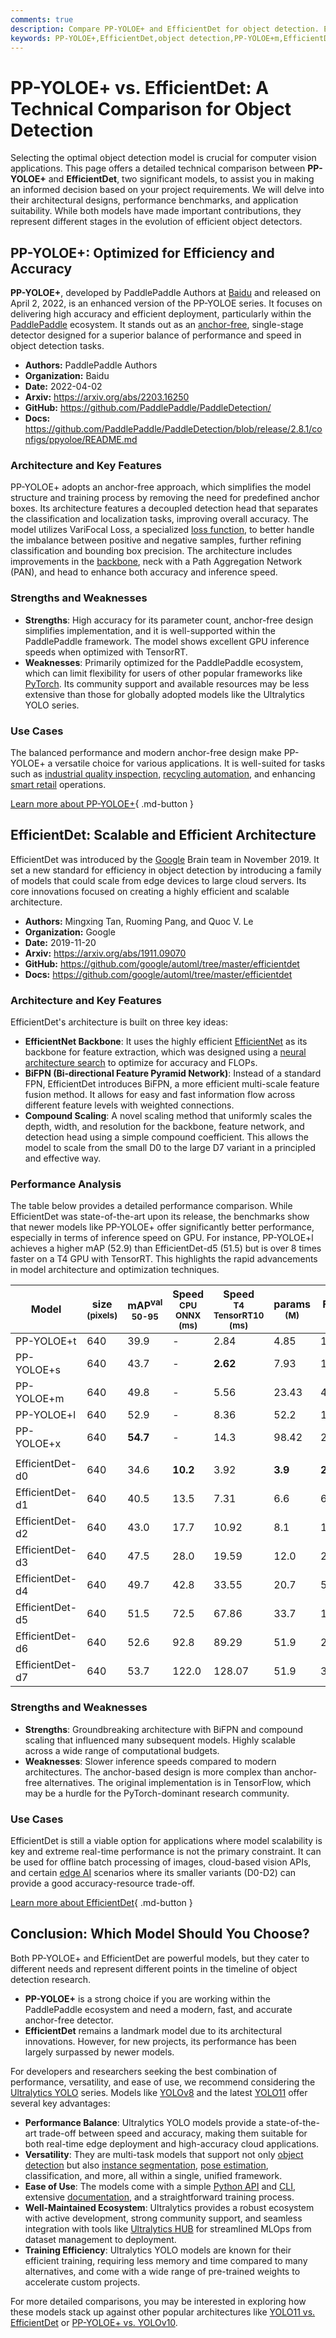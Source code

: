 ```yaml
---
comments: true
description: Compare PP-YOLOE+ and EfficientDet for object detection. Explore architectures, benchmarks, and use cases to select the best model for your needs.
keywords: PP-YOLOE+,EfficientDet,object detection,PP-YOLOE+m,EfficientDet-D7,AI models,computer vision,model comparison,efficient AI,deep learning
---
```


# PP-YOLOE+ vs. EfficientDet: A Technical Comparison for Object Detection

Selecting the optimal object detection model is crucial for computer vision applications. This page offers a detailed technical comparison between **PP-YOLOE+** and **EfficientDet**, two significant models, to assist you in making an informed decision based on your project requirements. We will delve into their architectural designs, performance benchmarks, and application suitability. While both models have made important contributions, they represent different stages in the evolution of efficient object detectors.

<script async src="https://cdn.jsdelivr.net/npm/chart.js"></script>
<script defer src="../../javascript/benchmark.js"></script>

<canvas id="modelComparisonChart" width="1024" height="400" active-models='["PP-YOLOE+", "EfficientDet"]'></canvas>

## PP-YOLOE+: Optimized for Efficiency and Accuracy

**PP-YOLOE+**, developed by PaddlePaddle Authors at [Baidu](https://www.baidu.com/) and released on April 2, 2022, is an enhanced version of the PP-YOLOE series. It focuses on delivering high accuracy and efficient deployment, particularly within the [PaddlePaddle](https://docs.ultralytics.com/integrations/paddlepaddle/) ecosystem. It stands out as an [anchor-free](https://www.ultralytics.com/glossary/anchor-free-detectors), single-stage detector designed for a superior balance of performance and speed in object detection tasks.

- **Authors:** PaddlePaddle Authors
- **Organization:** Baidu
- **Date:** 2022-04-02
- **Arxiv:** <https://arxiv.org/abs/2203.16250>
- **GitHub:** <https://github.com/PaddlePaddle/PaddleDetection/>
- **Docs:** <https://github.com/PaddlePaddle/PaddleDetection/blob/release/2.8.1/configs/ppyoloe/README.md>

### Architecture and Key Features

PP-YOLOE+ adopts an anchor-free approach, which simplifies the model structure and training process by removing the need for predefined anchor boxes. Its architecture features a decoupled detection head that separates the classification and localization tasks, improving overall accuracy. The model utilizes VariFocal Loss, a specialized [loss function](https://docs.ultralytics.com/reference/utils/loss/), to better handle the imbalance between positive and negative samples, further refining classification and bounding box precision. The architecture includes improvements in the [backbone](https://www.ultralytics.com/glossary/backbone), neck with a Path Aggregation Network (PAN), and head to enhance both accuracy and inference speed.

### Strengths and Weaknesses

- **Strengths**: High accuracy for its parameter count, anchor-free design simplifies implementation, and it is well-supported within the PaddlePaddle framework. The model shows excellent GPU inference speeds when optimized with TensorRT.
- **Weaknesses**: Primarily optimized for the PaddlePaddle ecosystem, which can limit flexibility for users of other popular frameworks like [PyTorch](https://www.ultralytics.com/glossary/pytorch). Its community support and available resources may be less extensive than those for globally adopted models like the Ultralytics YOLO series.

### Use Cases

The balanced performance and modern anchor-free design make PP-YOLOE+ a versatile choice for various applications. It is well-suited for tasks such as [industrial quality inspection](https://www.ultralytics.com/solutions/ai-in-manufacturing), [recycling automation](https://www.ultralytics.com/blog/recycling-efficiency-the-power-of-vision-ai-in-automated-sorting), and enhancing [smart retail](https://www.ultralytics.com/blog/ai-for-smarter-retail-inventory-management) operations.

[Learn more about PP-YOLOE+](https://github.com/PaddlePaddle/PaddleDetection/blob/release/2.8.1/configs/ppyoloe/README.md){ .md-button }

## EfficientDet: Scalable and Efficient Architecture

EfficientDet was introduced by the [Google](https://ai.google/) Brain team in November 2019. It set a new standard for efficiency in object detection by introducing a family of models that could scale from edge devices to large cloud servers. Its core innovations focused on creating a highly efficient and scalable architecture.

- **Authors:** Mingxing Tan, Ruoming Pang, and Quoc V. Le
- **Organization:** Google
- **Date:** 2019-11-20
- **Arxiv:** <https://arxiv.org/abs/1911.09070>
- **GitHub:** <https://github.com/google/automl/tree/master/efficientdet>
- **Docs:** <https://github.com/google/automl/tree/master/efficientdet>

### Architecture and Key Features

EfficientDet's architecture is built on three key ideas:

- **EfficientNet Backbone**: It uses the highly efficient [EfficientNet](https://arxiv.org/abs/1905.11946) as its backbone for feature extraction, which was designed using a [neural architecture search](https://www.ultralytics.com/glossary/neural-architecture-search-nas) to optimize for accuracy and FLOPs.
- **BiFPN (Bi-directional Feature Pyramid Network)**: Instead of a standard FPN, EfficientDet introduces BiFPN, a more efficient multi-scale feature fusion method. It allows for easy and fast information flow across different feature levels with weighted connections.
- **Compound Scaling**: A novel scaling method that uniformly scales the depth, width, and resolution for the backbone, feature network, and detection head using a simple compound coefficient. This allows the model to scale from the small D0 to the large D7 variant in a principled and effective way.

### Performance Analysis

The table below provides a detailed performance comparison. While EfficientDet was state-of-the-art upon its release, the benchmarks show that newer models like PP-YOLOE+ offer significantly better performance, especially in terms of inference speed on GPU. For instance, PP-YOLOE+l achieves a higher mAP (52.9) than EfficientDet-d5 (51.5) but is over 8 times faster on a T4 GPU with TensorRT. This highlights the rapid advancements in model architecture and optimization techniques.

| Model           | size<br><sup>(pixels) | mAP<sup>val<br>50-95 | Speed<br><sup>CPU ONNX<br>(ms) | Speed<br><sup>T4 TensorRT10<br>(ms) | params<br><sup>(M) | FLOPs<br><sup>(B) |
| --------------- | --------------------- | -------------------- | ------------------------------ | ----------------------------------- | ------------------ | ----------------- |
| PP-YOLOE+t      | 640                   | 39.9                 | -                              | 2.84                                | 4.85               | 19.15             |
| PP-YOLOE+s      | 640                   | 43.7                 | -                              | **2.62**                            | 7.93               | 17.36             |
| PP-YOLOE+m      | 640                   | 49.8                 | -                              | 5.56                                | 23.43              | 49.91             |
| PP-YOLOE+l      | 640                   | 52.9                 | -                              | 8.36                                | 52.2               | 110.07            |
| PP-YOLOE+x      | 640                   | **54.7**             | -                              | 14.3                                | 98.42              | 206.59            |
|                 |                       |                      |                                |                                     |                    |                   |
| EfficientDet-d0 | 640                   | 34.6                 | **10.2**                       | 3.92                                | **3.9**            | **2.54**          |
| EfficientDet-d1 | 640                   | 40.5                 | 13.5                           | 7.31                                | 6.6                | 6.1               |
| EfficientDet-d2 | 640                   | 43.0                 | 17.7                           | 10.92                               | 8.1                | 11.0              |
| EfficientDet-d3 | 640                   | 47.5                 | 28.0                           | 19.59                               | 12.0               | 24.9              |
| EfficientDet-d4 | 640                   | 49.7                 | 42.8                           | 33.55                               | 20.7               | 55.2              |
| EfficientDet-d5 | 640                   | 51.5                 | 72.5                           | 67.86                               | 33.7               | 130.0             |
| EfficientDet-d6 | 640                   | 52.6                 | 92.8                           | 89.29                               | 51.9               | 226.0             |
| EfficientDet-d7 | 640                   | 53.7                 | 122.0                          | 128.07                              | 51.9               | 325.0             |

### Strengths and Weaknesses

- **Strengths**: Groundbreaking architecture with BiFPN and compound scaling that influenced many subsequent models. Highly scalable across a wide range of computational budgets.
- **Weaknesses**: Slower inference speeds compared to modern architectures. The anchor-based design is more complex than anchor-free alternatives. The original implementation is in TensorFlow, which may be a hurdle for the PyTorch-dominant research community.

### Use Cases

EfficientDet is still a viable option for applications where model scalability is key and extreme real-time performance is not the primary constraint. It can be used for offline batch processing of images, cloud-based vision APIs, and certain [edge AI](https://www.ultralytics.com/glossary/edge-ai) scenarios where its smaller variants (D0-D2) can provide a good accuracy-resource trade-off.

[Learn more about EfficientDet](https://github.com/google/automl/tree/master/efficientdet){ .md-button }

## Conclusion: Which Model Should You Choose?

Both PP-YOLOE+ and EfficientDet are powerful models, but they cater to different needs and represent different points in the timeline of object detection research.

- **PP-YOLOE+** is a strong choice if you are working within the PaddlePaddle ecosystem and need a modern, fast, and accurate anchor-free detector.
- **EfficientDet** remains a landmark model due to its architectural innovations. However, for new projects, its performance has been largely surpassed by newer models.

For developers and researchers seeking the best combination of performance, versatility, and ease of use, we recommend considering the [Ultralytics YOLO](https://www.ultralytics.com/yolo) series. Models like [YOLOv8](https://docs.ultralytics.com/models/yolov8/) and the latest [YOLO11](https://docs.ultralytics.com/models/yolo11/) offer several key advantages:

- **Performance Balance**: Ultralytics YOLO models provide a state-of-the-art trade-off between speed and accuracy, making them suitable for both real-time edge deployment and high-accuracy cloud applications.
- **Versatility**: They are multi-task models that support not only [object detection](https://docs.ultralytics.com/tasks/detect/) but also [instance segmentation](https://docs.ultralytics.com/tasks/segment/), [pose estimation](https://docs.ultralytics.com/tasks/pose/), classification, and more, all within a single, unified framework.
- **Ease of Use**: The models come with a simple [Python API](https://docs.ultralytics.com/usage/python/) and [CLI](https://docs.ultralytics.com/usage/cli/), extensive [documentation](https://docs.ultralytics.com/), and a straightforward training process.
- **Well-Maintained Ecosystem**: Ultralytics provides a robust ecosystem with active development, strong community support, and seamless integration with tools like [Ultralytics HUB](https://www.ultralytics.com/hub) for streamlined MLOps from dataset management to deployment.
- **Training Efficiency**: Ultralytics YOLO models are known for their efficient training, requiring less memory and time compared to many alternatives, and come with a wide range of pre-trained weights to accelerate custom projects.

For more detailed comparisons, you may be interested in exploring how these models stack up against other popular architectures like [YOLO11 vs. EfficientDet](https://docs.ultralytics.com/compare/yolo11-vs-efficientdet/) or [PP-YOLOE+ vs. YOLOv10](https://docs.ultralytics.com/compare/pp-yoloe-vs-yolov10/).
